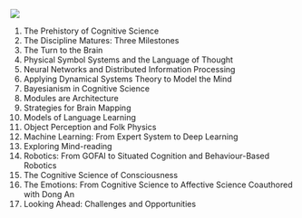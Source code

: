 ![](Pasted%20image%2020250507145029.png)

1. The Prehistory of Cognitive Science
2. The Discipline Matures: Three Milestones
3. The Turn to the Brain
4. Physical Symbol Systems and the Language of Thought
5. Neural Networks and Distributed Information Processing
6. Applying Dynamical Systems Theory to Model the Mind
7. Bayesianism in Cognitive Science
8. Modules are Architecture
9. Strategies for Brain Mapping
10. Models of Language Learning
11. Object Perception and Folk Physics
12. Machine Learning: From Expert System to Deep Learning
13. Exploring Mind-reading
14. Robotics: From GOFAI to Situated Cognition and Behaviour-Based Robotics
15. The Cognitive Science of Consciousness
16. The Emotions: From Cognitive Science to Affective Science Coauthored with Dong An
17. Looking Ahead: Challenges and Opportunities